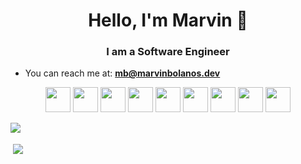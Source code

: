 <h1 align="center">Hello, I'm Marvin 👐</h1>

<h3 align="center">I am a Software Engineer</h3>

- You can reach me at: **mb@marvinbolanos.dev**

<p align="center">
   <img src="https://devicons.github.io/devicon/devicon.git/icons/javascript/javascript-original.svg" width="40" height="40"/> 
   <img src="https://devicons.github.io/devicon/devicon.git/icons/linux/linux-original.svg" width="40" height="40"/> 
   <img src="https://devicons.github.io/devicon/devicon.git/icons/html5/html5-original.svg" width="40" height="40"/> 
   <img src="https://devicons.github.io/devicon/devicon.git/icons/java/java-original.svg" width="40" height="40"/> 
   <img src="https://devicons.github.io/devicon/devicon.git/icons/nodejs/nodejs-original.svg" width="40" height="40"/> 
   <img src="https://devicons.github.io/devicon/devicon.git/icons/python/python-original.svg" width="40" height="40"/> 
   <img src="https://devicons.github.io/devicon/devicon.git/icons/react/react-original.svg" width="40" height="40"/>
   <img src="https://devicons.github.io/devicon/devicon.git/icons/typescript/typescript-original.svg" width="40" height="40"/> 
   <img src="https://rescript-lang.org/static/brand/rescript-brandmark.svg" width="40" height="40"/> 
</p>

<p align="center">
   <img align="left" src="https://github-readme-stats.vercel.app/api/top-langs/?username=HarmonicVoid&layout=compact&hide=html"  />
</p>

<br/>

<p>&nbsp;<img align="center" src="https://github-readme-stats.vercel.app/api?username=HarmonicVoid&show_icons=true" /></p>

